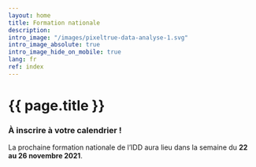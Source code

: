 ```yaml
---
layout: home
title: Formation nationale
description:
intro_image: "/images/pixeltrue-data-analyse-1.svg"
intro_image_absolute: true
intro_image_hide_on_mobile: true
lang: fr
ref: index
---
```


# {{ page.title }}

### À inscrire à votre calendrier !

La prochaine formation nationale de l’IDD aura lieu  dans la semaine du **22 au 26 novembre 2021**.

<!--
Dites-nous ce que vous souhaitez pour la prochaine formation nationale. [Transmettez vos idées](/fr/contact) à votre coordonnateur régional de la formation.
-->
